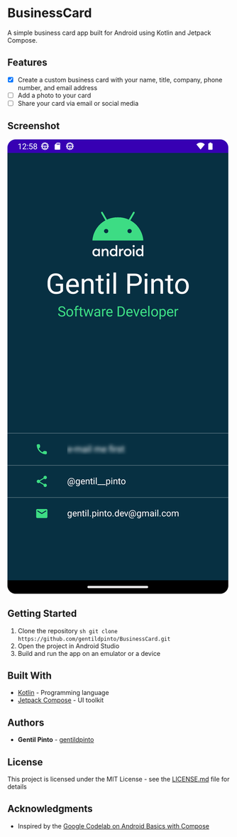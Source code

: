 # BusinessCard

A simple business card app built for Android using Kotlin and Jetpack Compose.

## Features

- [x] Create a custom business card with your name, title, company, phone number, and email address
- [ ] Add a photo to your card
- [ ] Share your card via email or social media

## Screenshot

![Phone Screen](./screens/screenshot.png)

## Getting Started

1. Clone the repository ```sh git clone https://github.com/gentildpinto/BusinessCard.git```
2. Open the project in Android Studio
3. Build and run the app on an emulator or a device

## Built With

- [Kotlin](https://kotlinlang.org/) - Programming language
- [Jetpack Compose](https://developer.android.com/jetpack/compose) - UI toolkit

## Authors

- **Gentil Pinto** - [gentildpinto](https://github.com/gentildpinto)

## License

This project is licensed under the MIT License - see the [LICENSE.md](LICENSE) file for details

## Acknowledgments

- Inspired by the [Google Codelab on Android Basics with Compose](https://developer.android.com/courses/android-basics-compose/course)
